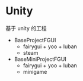 # Unity

基于 unity 的工程

- BaseProjectFGUI
  - fairygui + yoo + luban
  - steam
- BaseMiniProjectFGUI
  - fairygui + yoo + luban
  - minigame
